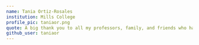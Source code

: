 ```yaml
---
name: Tania Ortiz-Rosales
institution: Mills College
profile_pic: taniaor.png 
quote: A big thank you to all my professors, family, and friends who have helped me on my cs journey! 
github_user: taniaor
---
```


